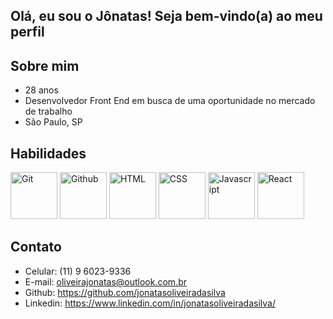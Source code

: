 ## Olá, eu sou o Jônatas! Seja bem-vindo(a) ao meu perfil

## Sobre mim

- 28 anos
- Desenvolvedor Front End em busca de uma oportunidade no mercado de trabalho
- São Paulo, SP

## Habilidades

<p align="left">
  <img height="75" src="https://user-images.githubusercontent.com/25181517/192108372-f71d70ac-7ae6-4c0d-8395-51d8870c2ef0.png" title="Git">
  <img height="75" src="https://user-images.githubusercontent.com/25181517/192108374-8da61ba1-99ec-41d7-80b8-fb2f7c0a4948.png" title="Github">
  <img height="75" src="https://user-images.githubusercontent.com/25181517/192158954-f88b5814-d510-4564-b285-dff7d6400dad.png" title="HTML">
  <img height="75" src="https://user-images.githubusercontent.com/25181517/183898674-75a4a1b1-f960-4ea9-abcb-637170a00a75.png" title="CSS">
  <img height="75" src="https://user-images.githubusercontent.com/25181517/117447155-6a868a00-af3d-11eb-9cfe-245df15c9f3f.png" title="Javascript">
  <img height="75" src="https://user-images.githubusercontent.com/25181517/183897015-94a058a6-b86e-4e42-a37f-bf92061753e5.png" title="React">
</p>

## Contato

- Celular: (11) 9 6023-9336
- E-mail: oliveirajonatas@outlook.com.br
- Github: https://github.com/jonatasoliveiradasilva
- Linkedin: https://www.linkedin.com/in/jonatasoliveiradasilva/

